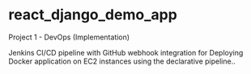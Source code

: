 # react_django_demo_app
Project 1 - DevOps (Implementation)

Jenkins CI/CD pipeline with GitHub webhook integration for Deploying Docker application on EC2 instances using the declarative pipeline..
